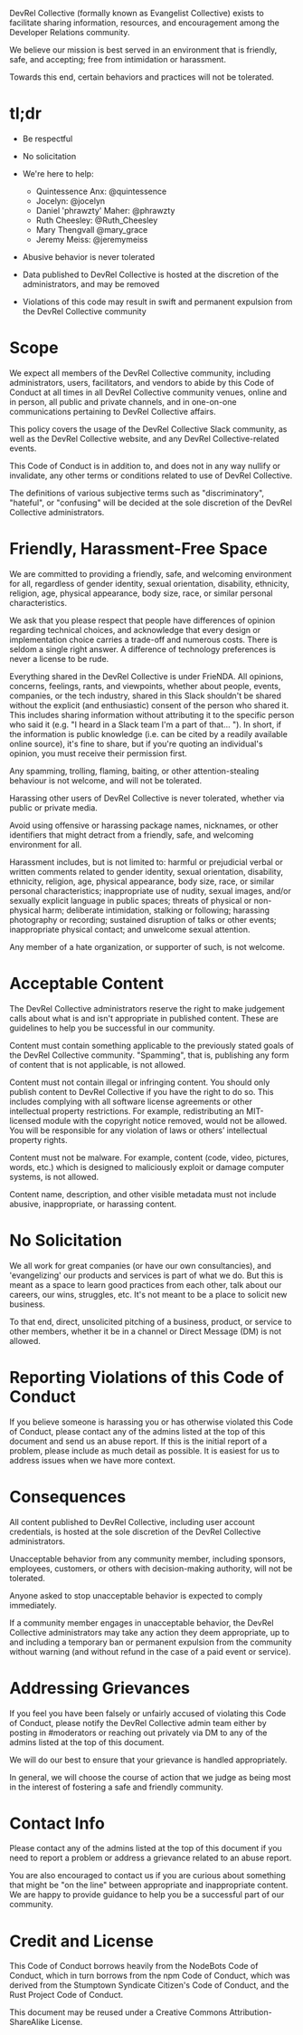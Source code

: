 DevRel Collective (formally known as Evangelist Collective) exists to facilitate sharing information, resources, and encouragement among the Developer Relations community.

We believe our mission is best served in an environment that is friendly, safe, and accepting; free from intimidation or harassment.

Towards this end, certain behaviors and practices will not be tolerated.

# tl;dr
* Be respectful
* No solicitation
* We're here to help:
  - Quintessence Anx: @quintessence
  - Jocelyn: @jocelyn
  - Daniel 'phrawzty' Maher: @phrawzty
  - Ruth Cheesley: @Ruth_Cheesley
  - Mary Thengvall @mary_grace
  - Jeremy Meiss: @jeremymeiss

* Abusive behavior is never tolerated
* Data published to DevRel Collective is hosted at the discretion of the administrators, and may be removed
* Violations of this code may result in swift and permanent expulsion from the DevRel Collective community

# Scope
We expect all members of the DevRel Collective community, including administrators, users, facilitators, and vendors to abide by this Code of Conduct at all times in all DevRel Collective community venues, online and in person, all public and private channels, and in one-on-one communications pertaining to DevRel Collective affairs.

This policy covers the usage of the DevRel Collective Slack community, as well as the DevRel Collective website, and any DevRel Collective-related events.

This Code of Conduct is in addition to, and does not in any way nullify or invalidate, any other terms or conditions related to use of DevRel Collective.

The definitions of various subjective terms such as "discriminatory", "hateful", or "confusing" will be decided at the sole discretion of the DevRel Collective administrators.

# Friendly, Harassment-Free Space
We are committed to providing a friendly, safe, and welcoming environment for all, regardless of gender identity, sexual orientation, disability, ethnicity, religion, age, physical appearance, body size, race, or similar personal characteristics.

We ask that you please respect that people have differences of opinion regarding technical choices, and acknowledge that every design or implementation choice carries a trade-off and numerous costs. There is seldom a single right answer. A difference of technology preferences is never a license to be rude.

Everything shared in the DevRel Collective is under FrieNDA. All opinions, concerns, feelings, rants, and viewpoints, whether about people, events, companies, or the tech industry, shared in this Slack shouldn't be shared without the explicit (and enthusiastic) consent of the person who shared it. This includes sharing information without attributing it to the specific person who said it (e.g. "I heard in a Slack team I'm a part of that... "). In short, if the information is public knowledge (i.e. can be cited by a readily available online source), it's fine to share, but if you're quoting an individual's opinion, you must receive their permission first.

Any spamming, trolling, flaming, baiting, or other attention-stealing behaviour is not welcome, and will not be tolerated.

Harassing other users of DevRel Collective is never tolerated, whether via public or private media.

Avoid using offensive or harassing package names, nicknames, or other identifiers that might detract from a friendly, safe, and welcoming environment for all.

Harassment includes, but is not limited to: harmful or prejudicial verbal or written comments related to gender identity, sexual orientation, disability, ethnicity, religion, age, physical appearance, body size, race, or similar personal characteristics; inappropriate use of nudity, sexual images, and/or sexually explicit language in public spaces; threats of physical or non-physical harm; deliberate intimidation, stalking or following; harassing photography or recording; sustained disruption of talks or other events; inappropriate physical contact; and unwelcome sexual attention.

Any member of a hate organization, or supporter of such, is not welcome.

# Acceptable Content
The DevRel Collective administrators reserve the right to make judgement calls about what is and isn't appropriate in published content. These are guidelines to help you be successful in our community.

Content must contain something applicable to the previously stated goals of the DevRel Collective community. "Spamming", that is, publishing any form of content that is not applicable, is not allowed.

Content must not contain illegal or infringing content. You should only publish content to DevRel Collective if you have the right to do so. This includes complying with all software license agreements or other intellectual property restrictions. For example, redistributing an MIT-licensed module with the copyright notice removed, would not be allowed. You will be responsible for any violation of laws or others’ intellectual property rights.

Content must not be malware. For example, content (code, video, pictures, words, etc.) which is designed to maliciously exploit or damage computer systems, is not allowed.

Content name, description, and other visible metadata must not include abusive, inappropriate, or harassing content.

# No Solicitation
We all work for great companies (or have our own consultancies), and 'evangelizing' our products and services is part of what we do. But this is meant as a space to learn good practices from each other, talk about our careers, our wins, struggles, etc. It's not meant to be a place to solicit new business.

To that end, direct, unsolicited pitching of a business, product, or service to other members, whether it be in a channel or Direct Message (DM) is not allowed.

# Reporting Violations of this Code of Conduct
If you believe someone is harassing you or has otherwise violated this Code of Conduct, please contact any of the admins listed at the top of this document and send us an abuse report. If this is the initial report of a problem, please include as much detail as possible. It is easiest for us to address issues when we have more context.

# Consequences
All content published to DevRel Collective, including user account credentials, is hosted at the sole discretion of the DevRel Collective administrators.

Unacceptable behavior from any community member, including sponsors, employees, customers, or others with decision-making authority, will not be tolerated.

Anyone asked to stop unacceptable behavior is expected to comply immediately.

If a community member engages in unacceptable behavior, the DevRel Collective administrators may take any action they deem appropriate, up to and including a temporary ban or permanent expulsion from the community without warning (and without refund in the case of a paid event or service).

# Addressing Grievances
If you feel you have been falsely or unfairly accused of violating this Code of Conduct, please notify the DevRel Collective admin team either by posting in #moderators or reaching out privately via DM to any of the admins listed at the top of this document.

We will do our best to ensure that your grievance is handled appropriately.

In general, we will choose the course of action that we judge as being most in the interest of fostering a safe and friendly community.

# Contact Info
Please contact any of the admins listed at the top of this document if you need to report a problem or address a grievance related to an abuse report.

You are also encouraged to contact us if you are curious about something that might be "on the line" between appropriate and inappropriate content. We are happy to provide guidance to help you be a successful part of our community.

# Credit and License
This Code of Conduct borrows heavily from the NodeBots Code of Conduct, which in turn borrows from the npm Code of Conduct, which was derived from the Stumptown Syndicate Citizen's Code of Conduct, and the Rust Project Code of Conduct.

This document may be reused under a Creative Commons Attribution-ShareAlike License.
